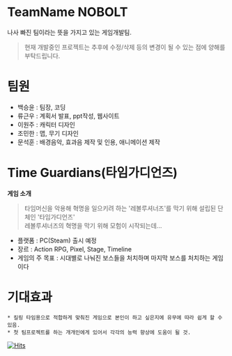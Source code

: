 # TeamName NOBOLT 
나사 빠진 팀이라는 뜻을 가지고 있는 게임개발팀.

> 현재 개발중인 프로젝트는 추후에 수정/삭제 등의 변경이 될 수 있는 점에 양해를 부탁드립니다.

# 팀원 # 
* 백승윤 : 팀장, 코딩
* 류근우 : 계획서 발표, ppt작성, 웹사이트
* 이원주 : 캐릭터 디자인
* 조민한 : 맵, 무기 디자인
* 문석훈 : 배경음악, 효과음 제작 및 인용, 애니메이션 제작

# Time Guardians(타임가디언즈)

**게임 소개** 
> 타임머신을 악용해 혁명을 일으키려 하는 '레볼루셔너즈'를 막기 위해 설립된 단체인 '타임가디언즈'
> <br> 레볼루셔너즈의 혁명을 막기 위해 모험이 시작되는데...
  * 플랫폼 : PC(Steam) 출시 예정
  * 장르 : Action RPG, Pixel, Stage, Timeline
  * 게임의 주 목표 : 시대별로 나눠진 보스들을 처치하며 마지막 보스를 처치하는 게임이다
  
# 기대효과
    * 킬링 타임용으로 적합하게 맞춰진 게임으로 본인이 하고 싶은지에 유무에 따라 쉽게 할 수 있음.
    * 첫 팀프로젝트를 하는 개개인에게 있어서 각각의 능력 향상에 도움이 될 것.


[![Hits](https://hits.seeyoufarm.com/api/count/incr/badge.svg?url=https%3A%2F%2Fgithub.com%2Fgjbae1212%2Fhit-counter)](https://hits.seeyoufarm.com)                    
